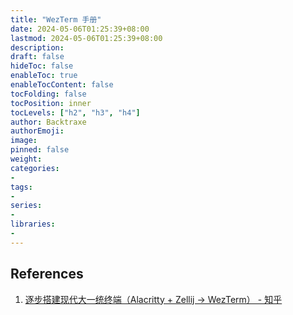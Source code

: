 ```yaml
---
title: "WezTerm 手册"
date: 2024-05-06T01:25:39+08:00
lastmod: 2024-05-06T01:25:39+08:00
description:
draft: false
hideToc: false
enableToc: true
enableTocContent: false
tocFolding: false
tocPosition: inner
tocLevels: ["h2", "h3", "h4"]
author: Backtraxe
authorEmoji:
image:
pinned: false
weight:
categories:
-
tags:
-
series:
-
libraries:
-
---
```


## References

1. [逐步搭建现代大一统终端（Alacritty + Zellij -> WezTerm） - 知乎](https://zhuanlan.zhihu.com/p/436024560)
